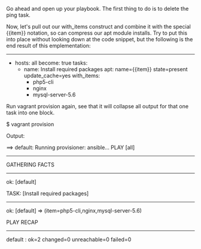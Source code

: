 Go ahead and open up your playbook. The first thing to do is to delete the ping task.

Now, let's pull out our with_items construct and combine it with the special {{item}} notation, so can compress our apt module installs. Try to put this into place without looking down at the code snippet, but the following is the end result of this emplementation:

---
- hosts: all
  become: true
  tasks:
    - name: Install required packages
      apt: name={{item}} state=present update_cache=yes
      with_items:
        - php5-cli
        - nginx
        - mysql-server-5.6

Run vagrant provision again, see that it will collapse all output for that one task into one block.

$ vagrant provision

Output:

==> default: Running provisioner: ansible...
PLAY [all]
********************************************************************

GATHERING FACTS
***************************************************************
ok: [default]

TASK: [Install required packages]
*********************************************
ok: [default] => (item=php5-cli,nginx,mysql-server-5.6)

PLAY RECAP
********************************************************************

default                    : ok=2    changed=0    unreachable=0    failed=0